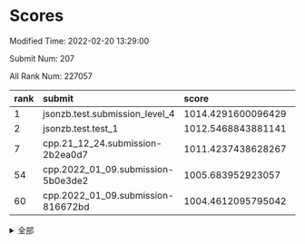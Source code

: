 # Scores

Modified Time: 2022-02-20 13:29:00

Submit Num: 207

All Rank Num: 227057

| rank |               submit               |       score        |       sigma        | pk_num |
| :--- | :--------------------------------- | :----------------- | :----------------- | :----- |
| 1    | jsonzb.test.submission_level_4     | 1014.4291600096429 | 0.8311865678865837 | 4388   |
| 2    | jsonzb.test.test_1                 | 1012.5468843881141 | 0.7980759116872064 | 4391   |
| 7    | cpp.21_12_24.submission-2b2ea0d7   | 1011.4237438628267 | 0.8056971753392068 | 4384   |
| 54   | cpp.2022_01_09.submission-5b0e3de2 | 1005.683952923057  | 0.7163008490311314 | 4387   |
| 60   | cpp.2022_01_09.submission-816672bd | 1004.4612095795042 | 0.7006883427412083 | 4387   |


<details>
<summary>全部</summary>

| rank |                 submit                 |       score        |       sigma        | pk_num |
| :--- | :------------------------------------- | :----------------- | :----------------- | :----- |
| 1    | jsonzb.test.submission_level_4         | 1014.4291600096429 | 0.8311865678865837 | 4388   |
| 2    | jsonzb.test.test_1                     | 1012.5468843881141 | 0.7980759116872064 | 4391   |
| 3    | gobigger.level_3.submission_level_3_39 | 1011.603463835101  | 0.7793463642912158 | 4381   |
| 4    | gobigger.level_3.submission_level_3_49 | 1011.5249112546038 | 0.7555569499879567 | 4389   |
| 5    | gobigger.level_3.submission_level_3_22 | 1011.5051831477653 | 0.774718404088683  | 4387   |
| 6    | gobigger.level_3.submission_level_3_30 | 1011.4770674234863 | 0.7645415212083441 | 4389   |
| 7    | cpp.21_12_24.submission-2b2ea0d7       | 1011.4237438628267 | 0.8056971753392068 | 4384   |
| 8    | gobigger.level_3.submission_level_3_47 | 1011.1508395716455 | 0.760529548297502  | 4392   |
| 9    | gobigger.level_3.submission_level_3_8  | 1011.1267807463021 | 0.7817555289723492 | 4383   |
| 10   | gobigger.level_3.submission_level_3_1  | 1010.9623265632106 | 0.7748158988714791 | 4390   |
| 11   | gobigger.level_3.submission_level_3_25 | 1010.9587839283058 | 0.7858673033116726 | 4388   |
| 12   | gobigger.level_3.submission_level_3_19 | 1010.7665094078302 | 0.7798888424452022 | 4385   |
| 13   | gobigger.level_3.submission_level_3_32 | 1010.7561944720301 | 0.7647672922441661 | 4394   |
| 14   | gobigger.level_3.submission_level_3_35 | 1010.6431171636774 | 0.7737815221084601 | 4389   |
| 15   | gobigger.level_3.submission_level_3_33 | 1010.6101047955005 | 0.7613848484348198 | 4388   |
| 16   | gobigger.level_3.submission_level_3_10 | 1010.5266889043157 | 0.7705350264741107 | 4386   |
| 17   | gobigger.level_3.submission_level_3_4  | 1010.337573391396  | 0.7734855901996006 | 4383   |
| 18   | gobigger.level_3.submission_level_3_44 | 1010.2294146399847 | 0.7594406532747439 | 4385   |
| 19   | gobigger.level_3.submission_level_3_7  | 1010.2214574945361 | 0.7417452310747864 | 4386   |
| 20   | gobigger.level_3.submission_level_3_41 | 1010.213108667625  | 0.7610302867457923 | 4389   |
| 21   | gobigger.level_3.submission_level_3_40 | 1010.1915218577575 | 0.7469070163445712 | 4384   |
| 22   | gobigger.level_3.submission_level_3_2  | 1010.1148285946471 | 0.7429224718867906 | 4384   |
| 23   | gobigger.level_3.submission_level_3_38 | 1010.094254421775  | 0.7965209804031075 | 4393   |
| 24   | gobigger.level_3.submission_level_3_16 | 1010.0337748115079 | 0.7649030332925244 | 4392   |
| 25   | gobigger.level_3.submission_level_3_24 | 1010.0159541764747 | 0.7637593477663005 | 4384   |
| 26   | gobigger.level_3.submission_level_3_14 | 1010.0043546375659 | 0.7428157292990825 | 4387   |
| 27   | gobigger.level_3.submission_level_3_42 | 1009.9771038248083 | 0.7721451631348839 | 4388   |
| 28   | gobigger.level_3.submission_level_3_43 | 1009.9535355306657 | 0.7559171698555818 | 4389   |
| 29   | gobigger.level_3.submission_level_3_15 | 1009.9330109110045 | 0.7594360755159988 | 4385   |
| 30   | gobigger.level_3.submission_level_3_46 | 1009.8558096904532 | 0.7698495576345704 | 4382   |
| 31   | gobigger.level_3.submission_level_3_11 | 1009.804930550577  | 0.7476780506206779 | 4385   |
| 32   | gobigger.level_3.submission_level_3_5  | 1009.8039842710008 | 0.7587483481171924 | 4386   |
| 33   | gobigger.level_3.submission_level_3_36 | 1009.7945320677057 | 0.7602560122189648 | 4389   |
| 34   | gobigger.level_3.submission_level_3_3  | 1009.7621240720639 | 0.7731461374923582 | 4388   |
| 35   | gobigger.level_3.submission_level_3_0  | 1009.7580190083875 | 0.7726852575658205 | 4393   |
| 36   | gobigger.level_3.submission_level_3_21 | 1009.7308703410167 | 0.7528193084800895 | 4390   |
| 37   | gobigger.level_3.submission_level_3_26 | 1009.7079570466298 | 0.7765132845820797 | 4390   |
| 38   | gobigger.level_3.submission_level_3_31 | 1009.6522872145902 | 0.7503917568736885 | 4386   |
| 39   | gobigger.level_3.submission_level_3_23 | 1009.6473100922176 | 0.7611446776731288 | 4387   |
| 40   | gobigger.level_3.submission_level_3_6  | 1009.5899299056913 | 0.7500447019137088 | 4385   |
| 41   | gobigger.level_3.submission_level_3_28 | 1009.5441494885571 | 0.749165892956289  | 4383   |
| 42   | gobigger.level_3.submission_level_3_12 | 1009.4583982094576 | 0.7453759706401898 | 4383   |
| 43   | gobigger.level_3.submission_level_3_29 | 1009.4239610289197 | 0.7285760874885123 | 4389   |
| 44   | gobigger.level_3.submission_level_3_37 | 1009.4232684170713 | 0.7640506482521028 | 4390   |
| 45   | gobigger.level_3.submission_level_3_48 | 1009.3266533309891 | 0.7696664498341028 | 4386   |
| 46   | gobigger.level_3.submission_level_3_13 | 1009.313842621638  | 0.7348505453553849 | 4380   |
| 47   | gobigger.level_3.submission_level_3_18 | 1009.0910057802769 | 0.7480467317411518 | 4386   |
| 48   | gobigger.level_3.submission_level_3_27 | 1009.0604446170788 | 0.7741726270948868 | 4389   |
| 49   | gobigger.level_3.submission_level_3_17 | 1009.0163930141937 | 0.7548166652290897 | 4391   |
| 50   | gobigger.level_3.submission_level_3_9  | 1008.767080014295  | 0.748169740385322  | 4390   |
| 51   | gobigger.level_3.submission_level_3_34 | 1008.6511732774092 | 0.7647756880922333 | 4391   |
| 52   | gobigger.level_3.submission_level_3_45 | 1008.0089800209155 | 0.770520987445755  | 4393   |
| 53   | gobigger.level_3.submission_level_3_20 | 1007.9588189754528 | 0.7460023975988658 | 4382   |
| 54   | cpp.2022_01_09.submission-5b0e3de2     | 1005.683952923057  | 0.7163008490311314 | 4387   |
| 55   | gobigger.level_1.submission_level_1_47 | 1005.4156548889887 | 0.7290809384119148 | 4389   |
| 56   | gobigger.level_1.submission_level_1_6  | 1004.9688669392425 | 0.7262406395118757 | 4390   |
| 57   | gobigger.level_1.submission_level_1_40 | 1004.7473402494439 | 0.7187944628386426 | 4389   |
| 58   | gobigger.level_1.submission_level_1_43 | 1004.6910912526655 | 0.716762150376795  | 4392   |
| 59   | gobigger.level_1.submission_level_1_4  | 1004.5255193409887 | 0.7301252152155581 | 4384   |
| 60   | cpp.2022_01_09.submission-816672bd     | 1004.4612095795042 | 0.7006883427412083 | 4387   |
| 61   | gobigger.level_1.submission_level_1_31 | 1004.2728832276579 | 0.7226244645614407 | 4388   |
| 62   | gobigger.level_1.submission_level_1_14 | 1004.02340074741   | 0.7222680152306232 | 4389   |
| 63   | gobigger.level_1.submission_level_1_45 | 1003.9256385413504 | 0.7189360418349151 | 4390   |
| 64   | gobigger.level_1.submission_level_1_36 | 1003.7967277637946 | 0.7142043640961762 | 4389   |
| 65   | gobigger.level_1.submission_level_1_18 | 1003.7911308407934 | 0.7185042827252367 | 4389   |
| 66   | gobigger.level_1.submission_level_1_21 | 1003.7898499698746 | 0.7131037047785325 | 4390   |
| 67   | gobigger.level_1.submission_level_1_39 | 1003.7766300027687 | 0.7206945442534923 | 4387   |
| 68   | gobigger.level_1.submission_level_1_8  | 1003.7570713371181 | 0.7176717683932371 | 4391   |
| 69   | gobigger.level_1.submission_level_1_2  | 1003.7513995342125 | 0.7183280291702632 | 4387   |
| 70   | gobigger.level_1.submission_level_1_0  | 1003.7307298743109 | 0.7077960893077546 | 4389   |
| 71   | gobigger.level_1.submission_level_1_15 | 1003.6915091773826 | 0.7081682506571096 | 4391   |
| 72   | gobigger.level_1.submission_level_1_5  | 1003.4456064856694 | 0.7097275450346654 | 4387   |
| 73   | gobigger.level_1.submission_level_1_33 | 1003.4400703633278 | 0.7315318762047416 | 4384   |
| 74   | gobigger.level_1.submission_level_1_38 | 1003.4308900937681 | 0.7171535043586769 | 4389   |
| 75   | gobigger.level_1.submission_level_1_23 | 1003.4205196057036 | 0.7241390095252104 | 4391   |
| 76   | gobigger.level_1.submission_level_1_32 | 1003.3755180900089 | 0.710529640406177  | 4386   |
| 77   | gobigger.level_1.submission_level_1_17 | 1003.3662026602153 | 0.7047896686023079 | 4385   |
| 78   | gobigger.level_1.submission_level_1_42 | 1003.3647923512725 | 0.7111407246655476 | 4388   |
| 79   | gobigger.level_1.submission_level_1_41 | 1003.3489274708193 | 0.7122125912146301 | 4388   |
| 80   | gobigger.level_1.submission_level_1_25 | 1003.2534366933455 | 0.7186956734574825 | 4384   |
| 81   | gobigger.level_1.submission_level_1_12 | 1003.2501161080121 | 0.7141062614541478 | 4384   |
| 82   | gobigger.level_1.submission_level_1_37 | 1003.0661949194438 | 0.7115705231488078 | 4382   |
| 83   | gobigger.level_1.submission_level_1_29 | 1003.02220774684   | 0.707676238739497  | 4390   |
| 84   | gobigger.level_1.submission_level_1_34 | 1003.0092807595181 | 0.7119978646541316 | 4386   |
| 85   | gobigger.level_1.submission_level_1_44 | 1002.9808205493974 | 0.7112199282858516 | 4387   |
| 86   | gobigger.level_1.submission_level_1_49 | 1002.9671754548897 | 0.7214843795484261 | 4390   |
| 87   | gobigger.level_1.submission_level_1_35 | 1002.8744331248008 | 0.7081645914756998 | 4388   |
| 88   | gobigger.level_1.submission_level_1_28 | 1002.7731687948383 | 0.7082635910389915 | 4385   |
| 89   | gobigger.level_1.submission_level_1_10 | 1002.7371810998134 | 0.7214396510941349 | 4386   |
| 90   | gobigger.level_1.submission_level_1_13 | 1002.7237455913566 | 0.7246030757304633 | 4394   |
| 91   | gobigger.level_1.submission_level_1_24 | 1002.6767616634448 | 0.7100346011826616 | 4388   |
| 92   | gobigger.level_1.submission_level_1_11 | 1002.6720556373456 | 0.7234326291231836 | 4385   |
| 93   | gobigger.level_1.submission_level_1_46 | 1002.6045268727313 | 0.7162088122470857 | 4387   |
| 94   | gobigger.level_1.submission_level_1_26 | 1002.598870541081  | 0.7064545842330439 | 4387   |
| 95   | gobigger.level_1.submission_level_1_1  | 1002.5480872581962 | 0.7131690436282719 | 4388   |
| 96   | gobigger.level_1.submission_level_1_30 | 1002.5397464578707 | 0.7180544199008446 | 4387   |
| 97   | gobigger.level_1.submission_level_1_22 | 1002.4647843416928 | 0.7055416777556115 | 4391   |
| 98   | gobigger.level_1.submission_level_1_19 | 1002.337501523039  | 0.717183086149437  | 4389   |
| 99   | gobigger.level_1.submission_level_1_48 | 1002.2576003327206 | 0.7031820767982809 | 4389   |
| 100  | gobigger.level_1.submission_level_1_16 | 1002.0901769092419 | 0.7108559415691518 | 4385   |
| 101  | gobigger.level_1.submission_level_1_20 | 1002.0210773796435 | 0.7099486662318744 | 4385   |
| 102  | gobigger.level_1.submission_level_1_3  | 1001.9975175436325 | 0.7149804841957831 | 4387   |
| 103  | gobigger.level_1.submission_level_1_9  | 1001.8702146672065 | 0.7110509124365506 | 4387   |
| 104  | gobigger.level_1.submission_level_1_27 | 1001.7929257599558 | 0.7194622671788813 | 4387   |
| 105  | gobigger.level_1.submission_level_1_7  | 1001.5203912430821 | 0.7155953586546424 | 4384   |
| 106  | gobigger.random.submission_random_29   | 997.6809461810267  | 0.7052744162680185 | 4390   |
| 107  | gobigger.random.submission_random_35   | 997.4259944135882  | 0.712005326917478  | 4393   |
| 108  | gobigger.random.submission_random_10   | 997.1360981633693  | 0.7088765942515859 | 4389   |
| 109  | gobigger.random.submission_random_33   | 997.1018007707761  | 0.6969376988148283 | 4387   |
| 110  | gobigger.random.submission_random_12   | 996.9890319850447  | 0.704854734652999  | 4390   |
| 111  | gobigger.random.submission_random_25   | 996.7837327155086  | 0.7041323468258925 | 4391   |
| 112  | gobigger.random.submission_random_24   | 996.6907994159667  | 0.7052494764162569 | 4383   |
| 113  | gobigger.random.submission_random_8    | 996.6827971200241  | 0.7171884316375852 | 4385   |
| 114  | gobigger.random.submission_random_5    | 996.5999926553111  | 0.7062473263496201 | 4390   |
| 115  | gobigger.random.submission_random_11   | 996.531411972011   | 0.7142680948504911 | 4392   |
| 116  | gobigger.random.submission_random_17   | 996.4846310951513  | 0.7106677387689356 | 4383   |
| 117  | gobigger.random.submission_random_28   | 996.4483819279203  | 0.707627835854691  | 4388   |
| 118  | gobigger.random.submission_random_49   | 996.3909478714717  | 0.7141766728626009 | 4389   |
| 119  | gobigger.random.submission_random_0    | 996.3788272910531  | 0.7027215031104079 | 4387   |
| 120  | gobigger.random.submission_random_37   | 996.3782159330852  | 0.7182088760101315 | 4393   |
| 121  | gobigger.random.submission_random_40   | 996.3585978995708  | 0.7018207466664615 | 4391   |
| 122  | gobigger.random.submission_random_46   | 996.3374861859173  | 0.7039413615384066 | 4386   |
| 123  | gobigger.random.submission_random_43   | 996.3086145566098  | 0.7078504301684471 | 4386   |
| 124  | gobigger.random.submission_random_26   | 996.2876779477409  | 0.7187652324400327 | 4387   |
| 125  | gobigger.random.submission_random_9    | 996.26822725454    | 0.7220848067775776 | 4378   |
| 126  | gobigger.random.submission_random_13   | 996.2487837610526  | 0.714648216731324  | 4388   |
| 127  | gobigger.random.submission_random_30   | 996.171592225713   | 0.7170870377431602 | 4386   |
| 128  | gobigger.random.submission_random_21   | 996.161717874151   | 0.7150979383198913 | 4386   |
| 129  | gobigger.random.submission_random_18   | 996.1293923475627  | 0.7134993814761935 | 4386   |
| 130  | gobigger.random.submission_random_31   | 996.0597960272529  | 0.701109710896968  | 4383   |
| 131  | gobigger.random.submission_random_14   | 995.8976709798585  | 0.713680541645426  | 4386   |
| 132  | gobigger.random.submission_random_6    | 995.87491872653    | 0.7226963107119904 | 4386   |
| 133  | gobigger.random.submission_random_38   | 995.8586940484473  | 0.7190826415905751 | 4384   |
| 134  | gobigger.random.submission_random_32   | 995.8574606902419  | 0.7168632299472731 | 4391   |
| 135  | gobigger.random.submission_random_36   | 995.8465332880489  | 0.706663876348818  | 4384   |
| 136  | gobigger.random.submission_random_47   | 995.8402775922375  | 0.7175600637865144 | 4386   |
| 137  | gobigger.random.submission_random_4    | 995.825773336222   | 0.7156299765178092 | 4392   |
| 138  | gobigger.random.submission_random_42   | 995.8167953535017  | 0.7112840367432459 | 4389   |
| 139  | gobigger.random.submission_random_23   | 995.8114840480371  | 0.7058463595645178 | 4390   |
| 140  | gobigger.random.submission_random_7    | 995.7074136010984  | 0.7135741878009091 | 4378   |
| 141  | gobigger.random.submission_random_45   | 995.6436408116344  | 0.7226415234498498 | 4385   |
| 142  | gobigger.random.submission_random_41   | 995.6199528781931  | 0.7274777877436537 | 4387   |
| 143  | gobigger.random.submission_random_34   | 995.4693061175582  | 0.7174532914283597 | 4383   |
| 144  | gobigger.random.submission_random_2    | 995.4031224457609  | 0.6991309785059159 | 4389   |
| 145  | gobigger.random.submission_random_15   | 995.3848664367822  | 0.7164132912591287 | 4387   |
| 146  | gobigger.random.submission_random_22   | 995.3527957332154  | 0.7208685690002834 | 4387   |
| 147  | gobigger.random.submission_random_19   | 995.304739805285   | 0.7121115277576571 | 4389   |
| 148  | gobigger.random.submission_random_39   | 995.2741819558703  | 0.6981516599409352 | 4387   |
| 149  | gobigger.random.submission_random_27   | 995.2574899798972  | 0.7168709392684963 | 4385   |
| 150  | gobigger.random.submission_random_1    | 995.2536733838731  | 0.7042541304880501 | 4386   |
| 151  | gobigger.random.submission_random_3    | 995.2323183375183  | 0.713685292686081  | 4394   |
| 152  | gobigger.random.submission_random_20   | 994.9827063530895  | 0.6998398058396974 | 4390   |
| 153  | gobigger.random.submission_random_16   | 994.9047275080056  | 0.711409882869858  | 4387   |
| 154  | gobigger.random.submission_random_48   | 994.549383004772   | 0.7144535678866352 | 4388   |
| 155  | gobigger.random.submission_random_44   | 994.3917032465366  | 0.7196543732208273 | 4388   |
| 156  | gobigger.level_2.submission_level_2_1  | 994.2436073470953  | 0.7215182753680044 | 4390   |
| 157  | gobigger.level_2.submission_level_2_47 | 993.9917949944578  | 0.7247513036484818 | 4388   |
| 158  | gobigger.level_2.submission_level_2_30 | 993.831846003024   | 0.7361326670501525 | 4393   |
| 159  | gobigger.level_2.submission_level_2_26 | 993.4626354428127  | 0.7341712759273613 | 4392   |
| 160  | gobigger.level_2.submission_level_2_46 | 993.2637059142016  | 0.7480732347956829 | 4387   |
| 161  | gobigger.level_2.submission_level_2_5  | 993.1853416309643  | 0.7265872251551913 | 4390   |
| 162  | gobigger.level_2.submission_level_2_23 | 992.9825434743723  | 0.7359193028007969 | 4389   |
| 163  | gobigger.level_2.submission_level_2_4  | 992.9731422078515  | 0.7505148494589805 | 4389   |
| 164  | gobigger.level_2.submission_level_2_2  | 992.9600748035565  | 0.7412748665791313 | 4390   |
| 165  | gobigger.level_2.submission_level_2_14 | 992.9130598828802  | 0.7375954337477907 | 4388   |
| 166  | gobigger.level_2.submission_level_2_11 | 992.8970877960539  | 0.7525011856517756 | 4379   |
| 167  | gobigger.level_2.submission_level_2_29 | 992.8575395941523  | 0.7465092577583566 | 4389   |
| 168  | gobigger.level_2.submission_level_2_6  | 992.8559425274196  | 0.7256221966777736 | 4390   |
| 169  | gobigger.level_2.submission_level_2_22 | 992.8042563851975  | 0.7276901844127092 | 4386   |
| 170  | gobigger.level_2.submission_level_2_31 | 992.5313443778715  | 0.7433517085474978 | 4390   |
| 171  | gobigger.level_2.submission_level_2_18 | 992.4428154276563  | 0.7561824816421318 | 4383   |
| 172  | gobigger.level_2.submission_level_2_13 | 992.378580329488   | 0.7407716385443971 | 4384   |
| 173  | gobigger.level_2.submission_level_2_28 | 992.2835497442034  | 0.7242218494702142 | 4377   |
| 174  | gobigger.level_2.submission_level_2_32 | 992.2607958185946  | 0.7333408821441576 | 4388   |
| 175  | gobigger.level_2.submission_level_2_33 | 992.260713791148   | 0.7321060477335567 | 4388   |
| 176  | gobigger.level_2.submission_level_2_24 | 992.2397061754291  | 0.7353735706849035 | 4390   |
| 177  | gobigger.level_2.submission_level_2_34 | 992.1361483544172  | 0.7446066403711067 | 4390   |
| 178  | gobigger.level_2.submission_level_2_15 | 992.1148068448266  | 0.7375801663514501 | 4383   |
| 179  | gobigger.level_2.submission_level_2_43 | 992.1020700634341  | 0.7452313231891498 | 4384   |
| 180  | gobigger.level_2.submission_level_2_41 | 992.0944407049417  | 0.7494351248863331 | 4385   |
| 181  | gobigger.level_2.submission_level_2_42 | 992.0632233410022  | 0.7395570360888544 | 4391   |
| 182  | gobigger.level_2.submission_level_2_7  | 992.0134277724493  | 0.7433059527210277 | 4390   |
| 183  | gobigger.level_2.submission_level_2_38 | 992.0133185917218  | 0.7462177963449208 | 4386   |
| 184  | gobigger.level_2.submission_level_2_17 | 991.9986249521149  | 0.7524873670579507 | 4384   |
| 185  | gobigger.level_2.submission_level_2_8  | 991.8627909637102  | 0.7463777580590363 | 4394   |
| 186  | gobigger.level_2.submission_level_2_40 | 991.8058096279113  | 0.7562947927828909 | 4383   |
| 187  | gobigger.level_2.submission_level_2_16 | 991.801412891774   | 0.7431981761106836 | 4390   |
| 188  | gobigger.level_2.submission_level_2_37 | 991.7184324809864  | 0.7569928466576472 | 4388   |
| 189  | gobigger.level_2.submission_level_2_9  | 991.6932127009035  | 0.73951504401528   | 4388   |
| 190  | gobigger.level_2.submission_level_2_21 | 991.5983505807806  | 0.7542349041562856 | 4392   |
| 191  | gobigger.level_2.submission_level_2_25 | 991.5941698605728  | 0.77503911829104   | 4395   |
| 192  | gobigger.level_2.submission_level_2_20 | 991.5277135530073  | 0.7413537687048682 | 4389   |
| 193  | gobigger.level_2.submission_level_2_36 | 991.4963182872707  | 0.7614172303506472 | 4390   |
| 194  | gobigger.level_2.submission_level_2_10 | 991.1841503911912  | 0.7402834434556513 | 4392   |
| 195  | gobigger.level_2.submission_level_2_48 | 991.148222465187   | 0.7583446454602139 | 4388   |
| 196  | gobigger.level_2.submission_level_2_49 | 991.0700975923324  | 0.7396385273462044 | 4387   |
| 197  | gobigger.level_2.submission_level_2_0  | 990.9786217984487  | 0.74866280789996   | 4387   |
| 198  | gobigger.level_2.submission_level_2_35 | 990.9642732624575  | 0.7684247693426536 | 4389   |
| 199  | gobigger.level_2.submission_level_2_12 | 990.8169759657843  | 0.7698013930830093 | 4387   |
| 200  | gobigger.level_2.submission_level_2_39 | 990.7774099013892  | 0.7422115456299632 | 4390   |
| 201  | gobigger.level_2.submission_level_2_27 | 990.7378516762928  | 0.7712174662944913 | 4385   |
| 202  | gobigger.level_2.submission_level_2_19 | 990.7058741723363  | 0.7658995829906495 | 4385   |
| 203  | gobigger.level_2.submission_level_2_3  | 990.6584594618112  | 0.7585890054952408 | 4386   |
| 204  | gobigger.level_2.submission_level_2_44 | 990.5753253126055  | 0.7707478991753252 | 4390   |
| 205  | gobigger.level_2.submission_level_2_45 | 990.0624597151336  | 0.7779992380649501 | 4395   |
| 206  | gobigger.none.submission_none_1        | 979.4600083360443  | 1.2050725206357158 | 4385   |
| 207  | gobigger.none.submission_none_0        | 977.2271532947617  | 1.3683895046785244 | 4393   |

</details>